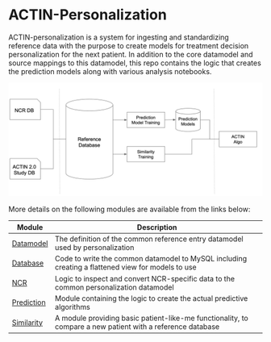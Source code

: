 # ACTIN-Personalization

ACTIN-personalization is a system for ingesting and standardizing reference data with the purpose to create models for treatment decision
personalization for the next patient. In addition to the core datamodel and source mappings to this datamodel, this repo contains the logic
that creates the prediction models along with various analysis notebooks.

![Personalization Schematic](./system/src/main/resources/personalization_schematic.png)

More details on the following modules are available from the links below:

| Module                   | Description                                                                                                |
|--------------------------|------------------------------------------------------------------------------------------------------------|
| [Datamodel](datamodel)   | The definition of the common reference entry datamodel used by personalization                             | 
| [Database](database)     | Code to write the common datamodel to MySQL including creating a flattened view for models to use          |
| [NCR](ncr)               | Logic to inspect and convert NCR-specific data to the common personalization datamodel                     | 
| [Prediction](prediction) | Module containing the logic to create the actual predictive algorithms                                     |
| [Similarity](similarity) | A module providing basic patient-like-me functionality, to compare a new patient with a reference database |

